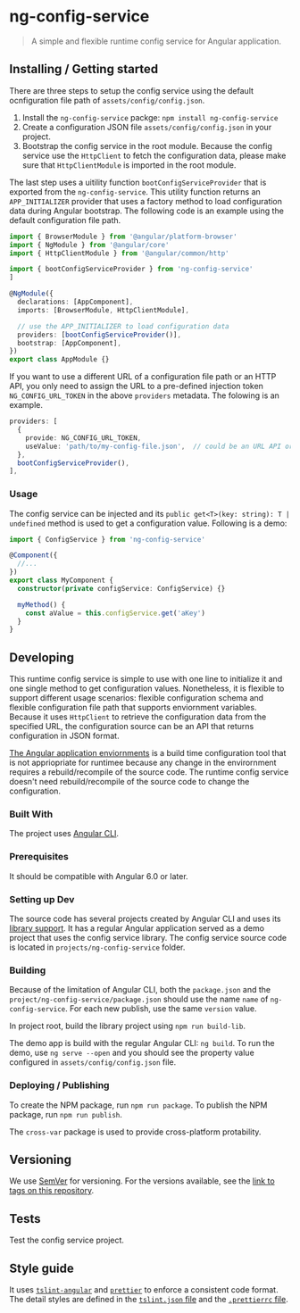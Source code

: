 # ng-config-service

> A simple and flexible runtime config service for Angular application.

## Installing / Getting started

There are three steps to setup the config service using the default ocnfiguration file path of `assets/config/config.json`.

1. Install the `ng-config-service` packge: `npm install ng-config-service`
1. Create a configuration JSON file `assets/config/config.json` in your project.
1. Bootstrap the config service in the root module. Because the config service use the `HttpClient` to fetch the configuration data, please make sure that `HttpClientModule` is imported in the root module.

The last step uses a uitility function `bootConfigServiceProvider` that is exported from the `ng-config-service`. This utility function returns an `APP_INITIALIZER` provider that uses a factory method to load configuration data during Angular bootstrap. The following code is an example using the default configuration file path.

```ts
import { BrowserModule } from '@angular/platform-browser'
import { NgModule } from '@angular/core'
import { HttpClientModule } from '@angular/common/http'

import { bootConfigServiceProvider } from 'ng-config-service'
]

@NgModule({
  declarations: [AppComponent],
  imports: [BrowserModule, HttpClientModule],

  // use the APP_INITIALIZER to load configuration data
  providers: [bootConfigServiceProvider()],
  bootstrap: [AppComponent],
})
export class AppModule {}
```

If you want to use a different URL of a configuration file path or an HTTP API, you only need to assign the URL to a pre-defined injection token `NG_CONFIG_URL_TOKEN` in the above `providers` metadata. The folowing is an example.

```ts
providers: [
  {
    provide: NG_CONFIG_URL_TOKEN,
    useValue: 'path/to/my-config-file.json',  // could be an URL API or an enviornment variable
  },
  bootConfigServiceProvider(),
],
```

### Usage

The config service can be injected and its `public get<T>(key: string): T | undefined` method is used to get a configuration value. Following is a demo:

```ts
import { ConfigService } from 'ng-config-service'

@Component({
  //...
})
export class MyComponent {
  constructor(private configService: ConfigService) {}

  myMethod() {
    const aValue = this.configService.get('aKey')
  }
}
```

## Developing

This runtime config service is simple to use with one line to initialize it and one single method to get configuration values. Nonetheless, it is flexible to support different usage scenarios: flexible configuration schema and flexible configuration file path that supports enviornment variables. Because it uses `HttpClient` to retrieve the configuration data from the specified URL, the configuration source can be an API that returns configuration in JSON format.

[The Angular application enviornments](https://github.com/angular/angular-cli/wiki/stories-application-environments) is a build time configuration tool that is not appriopriate for runtimee because any change in the envirornment requires a rebuild/recompile of the source code. The runtime config service doesn't need rebuild/recompile of the source code to change the configuration.

### Built With

The project uses [Angular CLI](https://cli.angular.io/).

### Prerequisites

It should be compatible with Angular 6.0 or later.

### Setting up Dev

The source code has several projects created by Angular CLI and uses its [library support](https://github.com/angular/angular-cli/wiki/stories-create-library). It has a regular Angular application served as a demo project that uses the config service library. The config service source code is located in `projects/ng-config-service` folder.

### Building

Because of the limitation of Angular CLI, both the `package.json` and the `project/ng-config-service/package.json` should use the name `name` of `ng-config-service`. For each new publish, use the same `version` value.

In project root, build the library project using `npm run build-lib`.

The demo app is build with the regular Angular CLI: `ng build`. To run the demo, use `ng serve --open` and you should see the property value configured in `assets/config/config.json` file.

### Deploying / Publishing

To create the NPM package, run `npm run package`.
To publish the NPM package, run `npm run publish`.

The `cross-var` package is used to provide cross-platform protability.

## Versioning

We use [SemVer](http://semver.org/) for versioning. For the versions available, see the [link to tags on this repository](https://github.com/cntehang/ng-config-service/tags).

## Tests

Test the config service project.

## Style guide

It uses [`tslint-angular`](https://github.com/mgechev/tslint-angular) and [`prettier`](https://prettier.io/) to enforce a consistent code format. The detail styles are defined in the [`tslint.json` file](./tslint.json) and the [`.prettierrc` file](./prettierrc).
